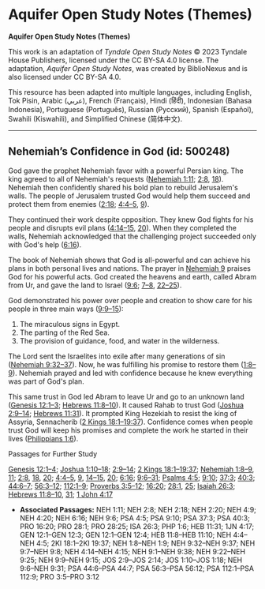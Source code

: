 # Aquifer Open Study Notes (Themes)

**Aquifer Open Study Notes (Themes)**

This work is an adaptation of *Tyndale Open Study Notes* © 2023 Tyndale House Publishers, licensed under the CC BY\-SA 4\.0 license. The adaptation, *Aquifer Open Study Notes*, was created by BiblioNexus and is also licensed under CC BY\-SA 4\.0\.

This resource has been adapted into multiple languages, including English, Tok Pisin, Arabic (عربي), French (Français), Hindi (हिंदी), Indonesian (Bahasa Indonesia), Portuguese (Português), Russian (Русский), Spanish (Español), Swahili (Kiswahili), and Simplified Chinese (简体中文).



--------------------------------

## Nehemiah’s Confidence in God (id: 500248)

God gave the prophet Nehemiah favor with a powerful Persian king. The king agreed to all of Nehemiah's requests ([Nehemiah 1:11](https://ref.ly/Neh1:11); [2:8](https://ref.ly/Neh2:8), [18](https://ref.ly/Neh2:18)). Nehemiah then confidently shared his bold plan to rebuild Jerusalem's walls. The people of Jerusalem trusted God would help them succeed and protect them from enemies ([2:18](https://ref.ly/Neh2:18); [4:4–5](https://ref.ly/Neh4:4-Neh4:5), [9](https://ref.ly/Neh4:9)). 

They continued their work despite opposition. They knew God fights for his people and disrupts evil plans ([4:14–15](https://ref.ly/Neh4:14-Neh4:15), [20](https://ref.ly/Neh4:20)). When they completed the walls, Nehemiah acknowledged that the challenging project succeeded only with God's help ([6:16](https://ref.ly/Neh6:16)).

The book of Nehemiah shows that God is all\-powerful and can achieve his plans in both personal lives and nations. The prayer in [Nehemiah 9](https://ref.ly/Neh9:1-Neh9:38) praises God for his powerful acts. God created the heavens and earth, called Abram from Ur, and gave the land to Israel ([9:6](https://ref.ly/Neh9:6); [7–8](https://ref.ly/Neh9:7-Neh9:8), [22–25](https://ref.ly/Neh9:22-Neh9:25)). 

God demonstrated his power over people and creation to show care for his people in three main ways ([9:9–15](https://ref.ly/Neh9:9-Neh9:15)):

1. The miraculous signs in Egypt.
2. The parting of the Red Sea.
3. The provision of guidance, food, and water in the wilderness.

The Lord sent the Israelites into exile after many generations of sin ([Nehemiah 9:32–37](https://ref.ly/Neh9:32-Neh9:37)). Now, he was fulfilling his promise to restore them ([1:8–9](https://ref.ly/Neh1:8-Neh1:9)). Nehemiah prayed and led with confidence because he knew everything was part of God's plan. 

This same trust in God led Abram to leave Ur and go to an unknown land ([Genesis 12:1–3](https://ref.ly/Gen12:1-Gen12:3); [Hebrews 11:8–10](https://ref.ly/Heb11:8-Heb11:10)). It caused Rahab to trust God ([Joshua 2:9–14](https://ref.ly/Josh2:9-Josh2:14); [Hebrews 11:31](https://ref.ly/Heb11:31)). It prompted King Hezekiah to resist the king of Assyria, Sennacherib ([2 Kings 18:1–19:37](https://ref.ly/2Kgs18:1-2Kgs19:37)). Confidence comes when people trust God will keep his promises and complete the work he started in their lives ([Philippians 1:6](https://ref.ly/Phil1:6)).

Passages for Further Study

[Genesis 12:1–4](https://ref.ly/Gen12:1-Gen12:4); [Joshua 1:10–18](https://ref.ly/Josh1:10-Josh1:18); [2:9–14](https://ref.ly/Josh2:9-Josh2:14); [2 Kings 18:1–19:37](https://ref.ly/2Kgs18:1-2Kgs19:37); [Nehemiah 1:8–9](https://ref.ly/Neh1:8-Neh1:9), [11](https://ref.ly/Neh1:11); [2:8](https://ref.ly/Neh2:8), [18](https://ref.ly/Neh2:18), [20](https://ref.ly/Neh2:20); [4:4–5](https://ref.ly/Neh4:4-Neh4:5), [9](https://ref.ly/Neh4:9), [14–15](https://ref.ly/Neh4:14-Neh4:15), [20](https://ref.ly/Neh4:20); [6:16](https://ref.ly/Neh6:16); [9:6–31](https://ref.ly/Neh9:6-Neh9:31); [Psalms 4:5](https://ref.ly/Ps4:5); [9:10](https://ref.ly/Ps9:10); [37:3](https://ref.ly/Ps37:3); [40:3](https://ref.ly/Ps40:3); [44:6–7](https://ref.ly/Ps44:6-Ps44:7); [56:3–12](https://ref.ly/Ps56:3-Ps56:12); [112:1–9](https://ref.ly/Ps112:1-Ps112:9); [Proverbs 3:5–12](https://ref.ly/Prov3:5-Prov3:12); [16:20](https://ref.ly/Prov16:20); [28:1](https://ref.ly/Prov28:1), [25](https://ref.ly/Prov28:25); [Isaiah 26:3](https://ref.ly/Isa26:3); [Hebrews 11:8–10](https://ref.ly/Heb11:8-Heb11:10), [31](https://ref.ly/Heb11:31); [1 John 4:17](https://ref.ly/1John4:17)

* **Associated Passages:** NEH 1:11; NEH 2:8; NEH 2:18; NEH 2:20; NEH 4:9; NEH 4:20; NEH 6:16; NEH 9:6; PSA 4:5; PSA 9:10; PSA 37:3; PSA 40:3; PRO 16:20; PRO 28:1; PRO 28:25; ISA 26:3; PHP 1:6; HEB 11:31; 1JN 4:17; GEN 12:1–GEN 12:3; GEN 12:1–GEN 12:4; HEB 11:8–HEB 11:10; NEH 4:4–NEH 4:5; 2KI 18:1–2KI 19:37; NEH 1:8–NEH 1:9; NEH 9:32–NEH 9:37; NEH 9:7–NEH 9:8; NEH 4:14–NEH 4:15; NEH 9:1–NEH 9:38; NEH 9:22–NEH 9:25; NEH 9:9–NEH 9:15; JOS 2:9–JOS 2:14; JOS 1:10–JOS 1:18; NEH 9:6–NEH 9:31; PSA 44:6–PSA 44:7; PSA 56:3–PSA 56:12; PSA 112:1–PSA 112:9; PRO 3:5–PRO 3:12

